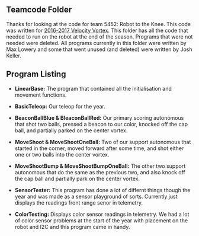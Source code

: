 ## Teamcode Folder
Thanks for looking at the code for team 5452: Robot to the Knee. This code was written for [2016-2017 Velocity Vortex](https://www.youtube.com/watch?v=iQLrcQbm8cg "Game video"). This folder has all the code that needed to run on the robot at the end of the season. Programs that were not needed were deleted. All programs currently in this folder were written by Max Lowery and some that went unused (and deleted) were written by Josh Keller.

## Program Listing
* __LinearBase:__ The program that contained all the initialisation and movement functions.

* __BasicTeleop:__ Our teleop for the year.

* __BeaconBallBlue & BleaconBallRed:__ Our primary scoring autonomous that shot two balls, pressed a beacon to our color, knocked off the cap ball, and partially parked on the center vortex.

* __MoveShoot & MoveShootOneBall:__ Two of our support autonomous that started in the corner, moved forward after some time, and shot either one or two balls into the center vortex.

* __MoveShootBump & MoveShootBumpOneBall:__ The other two support autonomous that do the same as the previous two, and also knock off the cap ball and partially park on the center vortex.

* __SensorTester:__ This program has done a lot of differnt things though the year and was made as a sensor playground of sorts. Currently just displays the readings front range senor in telemetry.

* __ColorTesting:__ Displays color sensor readings in telemetry. We had a lot of color sensor problems at the start of the year with placement on the robot and I2C and this program came in handy.